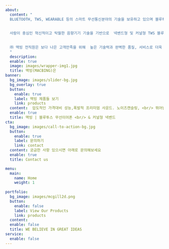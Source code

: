 ```yaml
---
about:
  content: "
  BLUETOOTH, TWS, WEARABLE 등의 스마트 무선통신분야의 기술을 보유하고 있으며 블루투스이어폰 분야에서 다년간 압도적 시장지위 및 최우수 고객만족 음향기기 전문업체입니다. 
  
  
  사람이 중심인 혁신적이고 탁월한 음향기기 기술을 기반으로  넥밴드형 및 커널형 TWS 블루투스이어폰을 연구개발하여 많은 소비자들의 호평을 받았으며, 2017년 4월 첫출시를 시작으로 넥밴드형 MK900 , 넥밴드형 MK950 , 커널형TWS MX700, 커널형 TWS MX730등 다양한 제품을 출시한후 명품 브랜드로 자리매김하였습니다. 
  
  
  ㈜ 맥빙 전직원은 보다 나은 고객만족을 위해  높은 기술력과 완벽한 품질, 서비스로 더욱 노력하겠습니다  또한 온라인 서비스환경  및 고객가치 극대화 실현을 위해 앞으로도 지속적 혁신활동을 전개할것입니다. 
  "
  description: 
  enable: true
  image: images/wrapper-img1.jpg
  title: 맥빙(MACBING)은 
banner:
  bg_image: images/slider-bg.jpg
  bg_overlay: true
  button:
    enable: true
    label: 맥빙 제품들 보기
    link: products
  content:  압도적인 가격대비 성능,폭발적 프리미엄 사운드. 노이즈캔슬링, <br/> 뛰어난 휴대성, 꺼내는 순간 자동 블루투스 연결/페어링, 양쪽 스테리어 통화 가능.
  enable: true
  title: 맥빙 | 블루투스 무선이어폰 <br/> & 커널형 넥밴드
cta:
  bg_image: images/call-to-action-bg.jpg
  button:
    enable: true
    label: 문의하기 
    link: contact
  content: 궁금한 사항 있으시면 아래로 문의해보세요 
  enable: true
  title: Contact us

menu:
  main:
    name: Home
    weight: 1
    
portfolio:
  bg_image: images/mcgill2d.png
  button:
    enable: false
    label: View Our Products
    link: products
  content: 
  enable: false
  title: WE BELIEVE IN GREAT IDEAS
service:
  enable: false
---
```


